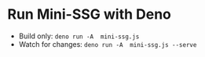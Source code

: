 # Run Mini-SSG with Deno
* Build only: `deno run -A  mini-ssg.js`
* Watch for changes: `deno run -A  mini-ssg.js --serve`